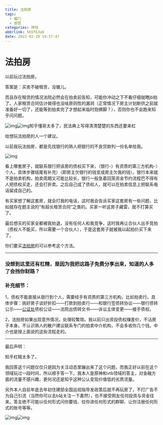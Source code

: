 ```yaml
---
title: 法拍房
tags:
  - 偏门
  - 感悟
categories: 挣钱
abbrlink: 565f63a6
date: 2022-02-28 19:57:47
---
```

# 法拍房

以前玩过法拍房。

答案是：买卖不破租赁，没辙儿。

而且存在租赁的情况法院必然会在拍卖前告知，可能你冲动之下不看仔细就瞎jb拍了。人家租赁合同估计做得也没啥原则性的漏洞（正常情况下房主计划断供之前就准备好一切了，还能等到拍卖完了才想起来临时抱佛脚？），否则你也不会跑来知乎问问题。

![img](https://cdn.jsdelivr.net/gh/swimminghao/picture@main/img/QYXpiS_20220218115144.png)![img](https://pic1.zhimg.com/80/v2-f9c3fc9a2e3b9fb55e4d44eb4ac8ccfc_1440w.jpg?source=1940ef5c)知乎懂哥太多了，民法典上写得清清楚楚的东西还要来杠



给想玩法拍房的人一个建议。

以前我玩法拍房，都是先找银行的熟人把银行的不良贷款列一份名单给我。

![img](https://cdn.jsdelivr.net/gh/swimminghao/picture@main/img/in9h58_20220218115220.png)

看上哪套房子，就联系银行把该房的债权买下来，（银行-〉有资质的第三方机构-〉个人，具体步骤结尾有补充）（即房主欠银行的钱变成房主欠我的钱）。银行本来就不是拍卖机构，拍卖周期又可能比较长，银行一般急着回笼资金节约流程巴不得有人把债权买走，还会打折卖。之后自己成了债权人，就可以在拍卖信息上把联系电话留成自己的。

有买家想了解这套房，就会打我的电话，这时我会告诉买家这套房有一些问题，比如就存在题主说的“有超长租赁合同”之类的。买家一听这房子藏雷，就不打算买了。

最后想买的买家全都被我劝退，没有任何人和我竞争，这时我再让合伙人出手竞拍（债权人不能买，所以需要一个合伙人），于是这套房子就被我以起拍价买下来了。

你们要买[法拍房](https://www.zhihu.com/search?q=法拍房&search_source=Entity&hybrid_search_source=Entity&hybrid_search_extra={"sourceType"%3A"answer"%2C"sourceId"%3A2336153412})的可以参考这个方法。

------

### 没想到这里还有杠精，是因为我把这路子免费分享出来，知道的人多了会挡你财路？

### 补充细节：

1，债权不能直接从银行到个人，需要经手有资质的第三方机构，比如拍卖行。具体步骤：挑好房子谈好折扣——打款到拍卖行——和银行签债转协议——银行债转公示——[公证处](https://www.zhihu.com/search?q=公证处&search_source=Entity&hybrid_search_source=Entity&hybrid_search_extra={"sourceType"%3A"answer"%2C"sourceId"%3A2336153412})债权公证——法院出债转文书——诉讼主体变更——接手债权。

2，法拍房如果出现意外情况，处理较繁琐。我以前只出资投债权赚差价，不沾房子本身。不认识熟人的散户建议联系专门的拍卖中介机构，不会多收你几个钱。中介也是按上面说的这些流程走的。

------

最后声明：

知乎杠精太多了。

我回答这个问题仅仅只是因为关注动态里蹦出来了这个问题，而我正好以前在这个领域玩过一段时间，所以顺手答一下。我本人是原神和vtb领域的答主，对金融方面的流量不感兴趣，更何况还是知乎这种公认变现价值低的劣质流量。

另外本人自前年底去年初住建部全国巡视指导发政策后就不再玩房了，不打广告不为自己引流（当然你可以去b站关注一下嘉然），也不接受网友任何投资与资金往来。答主绝不可能以任何形式问你要钱、拉你进任何形式的群聊、让你注册任何形式的账号等等。

![img](https://cdn.jsdelivr.net/gh/swimminghao/picture@main/img/oXAOjg_20220218115620.png)![img](https://pic3.zhimg.com/80/v2-dc62303b7e3ec727fb12e80bcb36d58d_1440w.jpg?source=1940ef5c)